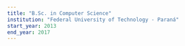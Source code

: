 ```yaml
---
title: "B.Sc. in Computer Science"
institution: "Federal University of Technology - Paraná"
start_year: 2013
end_year: 2017
---
```

